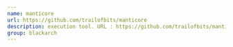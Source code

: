 ```yaml
---
name: manticore
url: https://github.com/trailofbits/manticore
description: execution tool. URL : https://github.com/trailofbits/manticore Groups : blackarch blackarch-binary
group: blackarch
---
```

